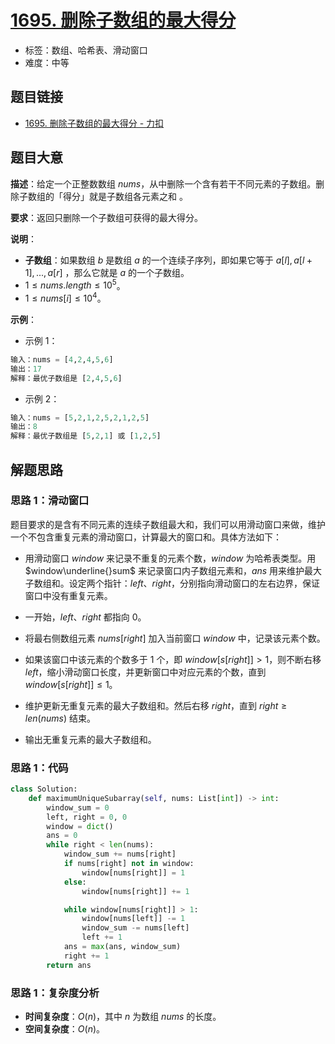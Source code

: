 # [1695. 删除子数组的最大得分](https://leetcode.cn/problems/maximum-erasure-value/)

- 标签：数组、哈希表、滑动窗口
- 难度：中等

## 题目链接

- [1695. 删除子数组的最大得分 - 力扣](https://leetcode.cn/problems/maximum-erasure-value/)

## 题目大意

**描述**：给定一个正整数数组 $nums$，从中删除一个含有若干不同元素的子数组。删除子数组的「得分」就是子数组各元素之和 。

**要求**：返回只删除一个子数组可获得的最大得分。

**说明**：

- **子数组**：如果数组 $b$ 是数组 $a$ 的一个连续子序列，即如果它等于 $a[l],a[l+1],...,a[r]$ ，那么它就是 $a$ 的一个子数组。
- $1 \le nums.length \le 10^5$。
- $1 \le nums[i] \le 10^4$。

**示例**：

- 示例 1：

```python
输入：nums = [4,2,4,5,6]
输出：17
解释：最优子数组是 [2,4,5,6]
```

- 示例 2：

```python
输入：nums = [5,2,1,2,5,2,1,2,5]
输出：8
解释：最优子数组是 [5,2,1] 或 [1,2,5]
```

## 解题思路

### 思路 1：滑动窗口

题目要求的是含有不同元素的连续子数组最大和，我们可以用滑动窗口来做，维护一个不包含重复元素的滑动窗口，计算最大的窗口和。具体方法如下：

- 用滑动窗口 $window$ 来记录不重复的元素个数，$window$ 为哈希表类型。用 $window\underline{}sum$ 来记录窗口内子数组元素和，$ans$ 用来维护最大子数组和。设定两个指针：$left$、$right$，分别指向滑动窗口的左右边界，保证窗口中没有重复元素。

- 一开始，$left$、$right$ 都指向 $0$。
- 将最右侧数组元素 $nums[right]$ 加入当前窗口 $window$ 中，记录该元素个数。
- 如果该窗口中该元素的个数多于 $1$ 个，即 $window[s[right]] > 1$，则不断右移 $left$，缩小滑动窗口长度，并更新窗口中对应元素的个数，直到 $window[s[right]] \le 1$。
- 维护更新无重复元素的最大子数组和。然后右移 $right$，直到 $right \ge len(nums)$ 结束。
- 输出无重复元素的最大子数组和。

### 思路 1：代码

```python
class Solution:
    def maximumUniqueSubarray(self, nums: List[int]) -> int:
        window_sum = 0
        left, right = 0, 0
        window = dict()
        ans = 0
        while right < len(nums):
            window_sum += nums[right]
            if nums[right] not in window:
                window[nums[right]] = 1
            else:
                window[nums[right]] += 1

            while window[nums[right]] > 1:
                window[nums[left]] -= 1
                window_sum -= nums[left]
                left += 1
            ans = max(ans, window_sum)
            right += 1
        return ans
```

### 思路 1：复杂度分析

- **时间复杂度**：$O(n)$，其中 $n$ 为数组 $nums$ 的长度。
- **空间复杂度**：$O(n)$。

